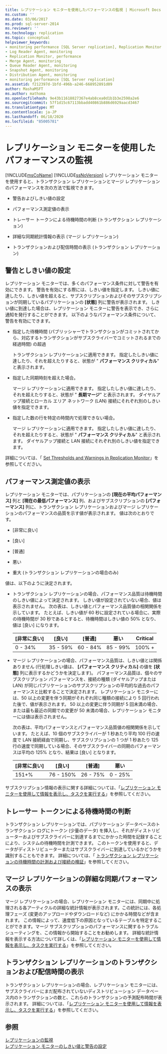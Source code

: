 ```yaml
---
title: レプリケーション モニターを使用したパフォーマンスの監視 | Microsoft Docs
ms.custom: ''
ms.date: 03/06/2017
ms.prod: sql-server-2014
ms.reviewer: ''
ms.technology: replication
ms.topic: conceptual
helpviewer_keywords:
- monitoring performance [SQL Server replication], Replication Monitor
- Log Reader Agent, monitoring
- Replication Monitor, performance
- Merge Agent, monitoring
- Queue Reader Agent, monitoring
- Snapshot Agent, monitoring
- Distribution Agent, monitoring
- monitoring performance [SQL Server replication]
ms.assetid: f212397d-1bfd-496b-a246-668952891d09
author: MashaMSFT
ms.author: mathoma
ms.openlocfilehash: 9e43b11618827367e4ab8cea0d1b1b3e2598a2e6
ms.sourcegitcommit: 57f1d15c67113bbadd40861b886d6929aacd3467
ms.translationtype: MT
ms.contentlocale: ja-JP
ms.lasthandoff: 06/18/2020
ms.locfileid: "85005781"
---
```

# <a name="monitor-performance-with-replication-monitor"></a>レプリケーション モニターを使用したパフォーマンスの監視
  [!INCLUDE[msCoName](../../../includes/msconame-md.md)] [!INCLUDE[ssNoVersion](../../../includes/ssnoversion-md.md)] レプリケーション モニターを使用すると、トランザクション レプリケーションとマージ レプリケーションのパフォーマンスを次の方法で監視できます。  
  
-   警告およびしきい値の設定  
  
-   パフォーマンス測定値の表示  
  
-   トレーサー トークンによる待機時間の判断 (トランザクション レプリケーション)  
  
-   詳細な同期統計情報の表示 (マージ レプリケーション)  
  
-   トランザクションおよび配信時間の表示 (トランザクション レプリケーション)  
  
## <a name="set-warnings-and-thresholds"></a>警告としきい値の設定  
 レプリケーション モニターでは、多くのパフォーマンス条件に対して警告を有効にできます。 警告を有効にする際には、しきい値を指定します。 しきい値に達したり、しきい値を超えると、サブスクリプションおよびそのサブスクリプションが同期しているパブリケーションの **[状態]** 列に警告が表示されます。 しきい値に到達した場合は、レプリケーション モニターに警告を表示でき、さらに通知を発行することができます。 以下のようなパフォーマンス条件について、警告を有効にできます。  
  
-   指定した待機時間 (パブリッシャーでトランザクションがコミットされてから、対応するトランザクションがサブスクライバーでコミットされるまでの経過時間) の超過  
  
     トランザクション レプリケーションに適用できます。 指定したしきい値に達したり、それを超えたりすると、状態が " **パフォーマンス クリティカル**" と表示されます。  
  
-   指定した同期時刻を超えた場合。  
  
     マージ レプリケーションに適用できます。 指定したしきい値に達したり、それを超えたりすると、状態が " **長期マージ**" と表示されます。 ダイヤルアップ接続とローカル エリア ネットワーク (LAN) 接続にそれぞれ別のしきい値を指定できます。  
  
-   指定した数の行を特定の時間内で処理できない場合。  
  
     マージ レプリケーションに適用できます。 指定したしきい値に達したり、それを超えたりすると、状態が " **パフォーマンス クリティカル**" と表示されます。 ダイヤルアップ接続と LAN 接続にそれぞれ別のしきい値を指定できます。  
  
 詳細については、「 [Set Thresholds and Warnings in Replication Monitor](set-thresholds-and-warnings-in-replication-monitor.md)」を参照してください。  
  
## <a name="view-performance-measurements"></a>パフォーマンス測定値の表示  
 レプリケーション モニターでは、パブリケーションの **[現在の平均パフォーマンス]** 列と **[現在の最低パフォーマンス]** 列、およびサブスクリプションの **[パフォーマンス]** 列に、トランザクション レプリケーションおよびマージ レプリケーションのパフォーマンスの品質を示す値が表示されます。 値は次のとおりです。  
  
-   [非常に良い]  
  
-   [良い]  
  
-   [普通]  
  
-   悪い  
  
-   重大 (トランザクション レプリケーションの場合のみ)  
  
 値は、以下のように決定されます。  
  
-   トランザクション レプリケーションの場合、パフォーマンス品質は待機時間のしきい値によって決定されます。 しきい値が設定されていない場合、値は表示されません。 次の表は、しきい値とパフォーマンス品質値の相関関係を示しています。 たとえば、しきい値が 60 秒に設定されている場合に、実際の待機時間が 30 秒であるとすると、待機時間はしきい値の 50% となり、値は [良い] になります。  
  
    |[非常に良い]|[良い]|[普通]|悪い|Critical|  
    |---------------|----------|----------|----------|--------------|  
    |0 - 34%|35 - 59%|60 - 84%|85 - 99%|100% +|  
  
-   マージ レプリケーションの場合、パフォーマンス品質は、しきい値とは関係ありません (行処理しきい値は、 **[パフォーマンス クリティカル]** の値を **[状態]** 列に表示するかどうかを決定します)。 パフォーマンス品質は、個々のサブスクリプション パフォーマンスを、接続の種類 (ダイヤルアップまたは LAN) が同じパブリケーションのサブスクリプションの平均的な過去のパフォーマンスと比較することで決定されます。 レプリケーション モニターには、50 以上の変更を伴う同期がそれぞれ同じ種類の接続により 5 回行われた後で、値が表示されます。 50 以上の変更に伴う同期が 5 回未満の場合、または最も最近の同期での変更が 50 未満の場合、レプリケーション モニターには値は表示されません。  
  
     次の表は、平均パフォーマンスとパフォーマンス品質値の相関関係を示しています。 たとえば、10 個のサブスクライバーが 1 秒あたり平均 100 行の速度で LAN 接続経由で同期し、サブスクリプションの 1 つが 1 秒あたり 125 行の速度で同期している場合、そのサブスクライバーの同期のパフォーマンスは平均の 125% となり、結果は [良い] となります。  
  
    |[非常に良い]|[良い]|[普通]|悪い|  
    |---------------|----------|----------|----------|  
    |151+%|76 - 150%|26 - 75%|0 - 25%|  
  
 サブスクリプション情報の表示に関する詳細については、「[レプリケーション モニターを使用して情報を表示し、タスクを実行する](view-information-and-perform-tasks-replication-monitor.md)」を参照してください。  
  
## <a name="determine-latency-with-tracer-tokens"></a>トレーサー トークンによる待機時間の判断  
 トランザクション レプリケーションでは、パブリケーション データベースのトランザクション ログにトークン (少量のデータ) を挿入し、それがディストリビューターおよびサブスクライバーに到達するまでにかかった時間を記録することにより、システムの待機時間を計測できます。 このトークンを使用すると、データがディストリビューターまたはサブスクライバーに到達しているかどうかを識別することもできます。 詳細については、「 [トランザクション レプリケーションの待機時間の計測および接続の検証](measure-latency-and-validate-connections-for-transactional-replication.md)」を参照してください。  
  
## <a name="view-detailed-synchronization-performance-for-merge-replication"></a>マージ レプリケーションの詳細な同期パフォーマンスの表示  
 マージ レプリケーションの場合、レプリケーション モニターには、同期中に処理される各アーティクルの詳細な統計情報が表示されます。この統計には、各処理フェーズ (変更のアップロードやダウンロードなど) にかかる時間などが含まれます。 この情報によって、速度低下の原因となっているテーブルを特定することができます。マージ サブスクリプションのパフォーマンスに関するトラブルシューティングを、この情報から開始することをお勧めします。 詳細な統計情報を表示する方法について詳しくは、「[レプリケーション モニターを使用して情報を表示し、タスクを実行する](view-information-and-perform-tasks-replication-monitor.md)」を参照してください。  
  
## <a name="view-transactions-and-delivery-time-for-transactional-replication"></a>トランザクション レプリケーションのトランザクションおよび配信時間の表示  
 トランザクション レプリケーションの場合、レプリケーション モニターには、サブスクライバーにまだ配布されていないディストリビューション データベース内のトランザクションの数と、これらのトランザクションの予測配布時間が表示されます。 詳細については、「[レプリケーション モニターを使用して情報を表示し、タスクを実行する](view-information-and-perform-tasks-replication-monitor.md)」を参照してください。  
  
## <a name="see-also"></a>参照  
 [レプリケーションの監視](../monitoring-replication.md)   
 [レプリケーション モニターのしきい値と警告の設定](set-thresholds-and-warnings-in-replication-monitor.md)  
  
  

